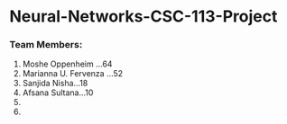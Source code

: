 # Neural-Networks-CSC-113-Project

### Team Members:

1. Moshe Oppenheim ...64
2. Marianna U. Fervenza ...52
3. Sanjida Nisha...18
4. Afsana Sultana...10
5. 
6. 
